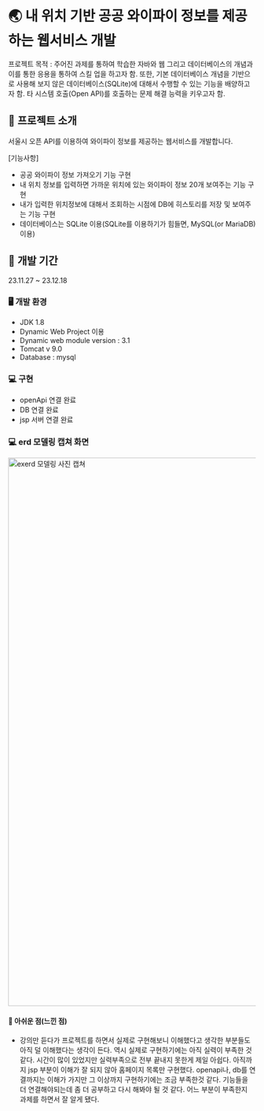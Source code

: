# 🌏 내 위치 기반 공공 와이파이 정보를 제공하는 웹서비스 개발
프로젝트 목적 : 주어진 과제를 통하여 학습한 자바와 웹 그리고 데이터베이스의 개념과 이를 통한
응용을 통하여 스킬 업을 하고자 함. 또한, 기본 데이터베이스 개념을 기반으로 사용해 보지
않은 데이터베이스(SQLite)에 대해서 수행할 수 있는 기능을 배양하고자 함.
 타 시스템 호출(Open API)를 호출하는 문제 해결 능력을 키우고자 함.

## 📕 프로젝트 소개
서울시 오픈 API를 이용하여 와이파이 정보를 제공하는 웹서비스를 개발합니다.

[기능사항]
- 공공 와이파이 정보 가져오기 기능 구현
- 내 위치 정보를 입력하면 가까운 위치에 있는 와이파이 정보 20개 보여주는 기능 구현
- 내가 입력한 위치정보에 대해서 조회하는 시점에 DB에 히스토리를 저장 및 보여주는 기능 구현
- 데이터베이스는 SQLite 이용(SQLite를 이용하기가 힘들면, MySQL(or MariaDB) 이용)

## 📕 개발 기간
23.11.27 ~ 23.12.18


### 🖥️ 개발 환경
- JDK 1.8
- Dynamic Web Project 이용
- Dynamic web module version : 3.1
- Tomcat v 9.0
- Database : mysql 
  
### 💻 구현 
- openApi 연결 완료
- DB 연결 완료 
- jsp 서버 연결 완료

### 💻 erd 모델링 캡쳐 화면

<img width="1115" alt="exerd 모델링 사진 캡쳐" src="https://github.com/kimyeongini/zerobase_study18_assignment/assets/129055860/3e38b898-111a-429f-9e2b-be2ef8905b07">


#### 💪 아쉬운 점(느낀 점)
- 강의만 듣다가 프로젝트를 하면서 실제로 구현해보니 이해했다고 생각한 부분들도 아직 덜 이해했다는 생각이 든다.
  역시 실제로 구현하기에는 아직 실력이 부족한 것 같다.
  시간이 많이 있었지만 실력부족으로 전부 끝내지 못한게 제일 아쉽다.
  아직까지 jsp 부분이 이해가 잘 되지 않아 홈페이지 목록만 구현했다.
  openapi나, db를 연결까지는 이해가 가지만 그 이상까지 구현하기에는 조금 부족한것 같다.
  기능들을 더 연결해야되는데 좀 더 공부하고 다시 해봐야 될 것 같다.
  어느 부분이 부족한지 과제를 하면서 잘 알게 됐다.
 


